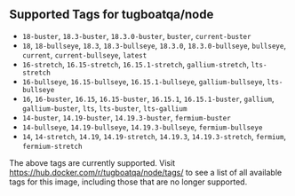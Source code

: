 ## Supported Tags for tugboatqa/node

* `18-buster`, `18.3-buster`, `18.3.0-buster`, `buster`, `current-buster`
* `18`, `18-bullseye`, `18.3`, `18.3-bullseye`, `18.3.0`, `18.3.0-bullseye`, `bullseye`, `current`, `current-bullseye`, `latest`
* `16-stretch`, `16.15-stretch`, `16.15.1-stretch`, `gallium-stretch`, `lts-stretch`
* `16-bullseye`, `16.15-bullseye`, `16.15.1-bullseye`, `gallium-bullseye`, `lts-bullseye`
* `16`, `16-buster`, `16.15`, `16.15-buster`, `16.15.1`, `16.15.1-buster`, `gallium`, `gallium-buster`, `lts`, `lts-buster`, `lts-gallium`
* `14-buster`, `14.19-buster`, `14.19.3-buster`, `fermium-buster`
* `14-bullseye`, `14.19-bullseye`, `14.19.3-bullseye`, `fermium-bullseye`
* `14`, `14-stretch`, `14.19`, `14.19-stretch`, `14.19.3`, `14.19.3-stretch`, `fermium`, `fermium-stretch`

The above tags are currently supported. Visit https://hub.docker.com/r/tugboatqa/node/tags/ to see a list of all available tags for this image, including those that are no longer supported.
